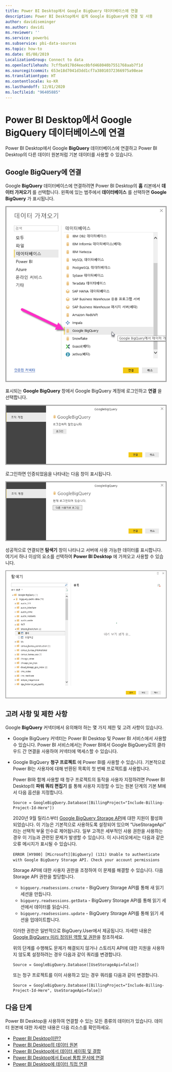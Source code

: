 ```yaml
---
title: Power BI Desktop에서 Google BigQuery 데이터베이스에 연결
description: Power BI Desktop에서 쉽게 Google BigQuery에 연결 및 사용
author: davidiseminger
ms.author: davidi
ms.reviewer: ''
ms.service: powerbi
ms.subservice: pbi-data-sources
ms.topic: how-to
ms.date: 05/08/2019
LocalizationGroup: Connect to data
ms.openlocfilehash: 7cffba9178d4eec0bfd468040b7551768aab7f1d
ms.sourcegitcommit: 653e18d7041d3dd1cf7a38010372366975a98eae
ms.translationtype: HT
ms.contentlocale: ko-KR
ms.lasthandoff: 12/01/2020
ms.locfileid: "96405885"
---
```

# <a name="connect-to-a-google-bigquery-database-in-power-bi-desktop"></a>Power BI Desktop에서 Google BigQuery 데이터베이스에 연결
Power BI Desktop에서 Google **BigQuery** 데이터베이스에 연결하고 Power BI Desktop의 다른 데이터 원본처럼 기본 데이터를 사용할 수 있습니다.

## <a name="connect-to-google-bigquery"></a>Google BigQuery에 연결
Google **BigQuery** 데이터베이스에 연결하려면 Power BI Desktop의 **홈** 리본에서 **데이터 가져오기** 를 선택합니다. 왼쪽에 있는 범주에서 **데이터베이스** 를 선택하면 **Google BigQuery** 가 표시됩니다.

![Google BigQuery에 대한 데이터 가져오기 대화 상자](media/desktop-connect-bigquery/connect_bigquery_01.png)

표시되는 **Google BigQuery** 창에서 Google BigQuery 계정에 로그인하고 **연결** 을 선택합니다.

![Google BigQuery에 로그인](media/desktop-connect-bigquery/connect_bigquery_02.png)

로그인하면 인증되었음을 나타내는 다음 창이 표시됩니다. 

![Google에 로그인됨](media/desktop-connect-bigquery/connect_bigquery_02b.png)

성공적으로 연결되면 **탐색기** 창이 나타나고 서버에 사용 가능한 데이터를 표시합니다. 여기서 하나 이상의 요소를 선택하여 **Power BI Desktop** 에 가져오고 사용할 수 있습니다.

![Google BigQuery의 데이터](media/desktop-connect-bigquery/connect_bigquery_03.png)

## <a name="considerations-and-limitations"></a>고려 사항 및 제한 사항
Google **BigQuery** 커넥터에서 유의해야 하는 몇 가지 제한 및 고려 사항이 있습니다.

* Google BigQuery 커넥터는 Power BI Desktop 및 Power BI 서비스에서 사용할 수 있습니다. Power BI 서비스에서는 Power BI에서 Google BigQuery로의 클라우드 간 연결을 사용하여 커넥터에 액세스할 수 있습니다.

* Google BigQuery **청구 프로젝트** 에 Power BI를 사용할 수 있습니다. 기본적으로 Power BI는 사용자에 대해 반환된 목록의 첫 번째 프로젝트를 사용합니다. 

  Power BI와 함께 사용할 때 청구 프로젝트의 동작을 사용자 지정하려면 Power BI Desktop의 **파워 쿼리 편집기** 를 통해 사용자 지정할 수 있는 원본 단계의 기본 M에서 다음 옵션을 지정합니다.

  ```
  Source = GoogleBigQuery.Database([BillingProject="Include-Billing-Project-Id-Here"])
  ```

  2020년 9월 릴리스부터 [Google BigQuery Storage API](https://cloud.google.com/bigquery/docs/reference/storage)에 대한 지원이 활성화되었습니다. 이 기능은 기본적으로 사용하도록 설정되어 있으며 “UseStorageApi” 라는 선택적 부울 인수로 제어됩니다. 일부 고객은 세부적인 사용 권한을 사용하는 경우 이 기능과 관련된 문제가 발생할 수 있습니다. 이 시나리오에서는 다음과 같은 오류 메시지가 표시될 수 있습니다.

  `ERROR [HY000] [Microsoft][BigQuery] (131) Unable to authenticate with Google BigQuery Storage API. Check your account permissions`

  Storage API에 대한 사용자 권한을 조정하여 이 문제를 해결할 수 있습니다. 다음 Storage API 권한을 할당합니다.

  - `bigquery.readsessions.create` - BigQuery Storage API를 통해 새 읽기 세션을 만듭니다.
  - `bigquery.readsessions.getData` - BigQuery Storage API를 통해 읽기 세션에서 데이터를 읽습니다.
  - `bigquery.readsessions.update` - BigQuery Storage API를 통해 읽기 세션을 업데이트합니다.

  이러한 권한은 일반적으로 BigQuery.User에서 제공됩니다. 자세한 내용은 [Google BigQuery 미리 정의된 역할 및 권한](https://cloud.google.com/bigquery/docs/access-control)을 참조하세요.
  
  위의 단계를 수행해도 문제가 해결되지 않거나 스토리지 API에 대한 지원을 사용하지 않도록 설정하려는 경우 다음과 같이 쿼리를 변경합니다.
  ```
  Source = GoogleBigQuery.Database([UseStorageApi=false])
  ```
  또는 청구 프로젝트를 이미 사용하고 있는 경우 쿼리를 다음과 같이 변경합니다.
  ```
  Source = GoogleBigQuery.Database([BillingProject="Include-Billing-Project-Id-Here", UseStorageApi=false])
  ```

## <a name="next-steps"></a>다음 단계
Power BI Desktop을 사용하여 연결할 수 있는 모든 종류의 데이터가 있습니다. 데이터 원본에 대한 자세한 내용은 다음 리소스를 확인하세요.

* [Power BI Desktop이란?](../fundamentals/desktop-what-is-desktop.md)
* [Power BI Desktop의 데이터 원본](desktop-data-sources.md)
* [Power BI Desktop에서 데이터 셰이핑 및 결합](desktop-shape-and-combine-data.md)
* [Power BI Desktop에서 Excel 통합 문서에 연결](desktop-connect-excel.md)   
* [Power BI Desktop에 데이터 직접 연결](desktop-enter-data-directly-into-desktop.md)   
